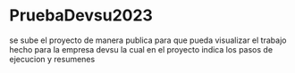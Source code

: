 # PruebaDevsu2023
se sube el proyecto de manera publica para que pueda visualizar el trabajo hecho para la empresa devsu la cual en el proyecto indica los pasos de ejecucion y resumenes
